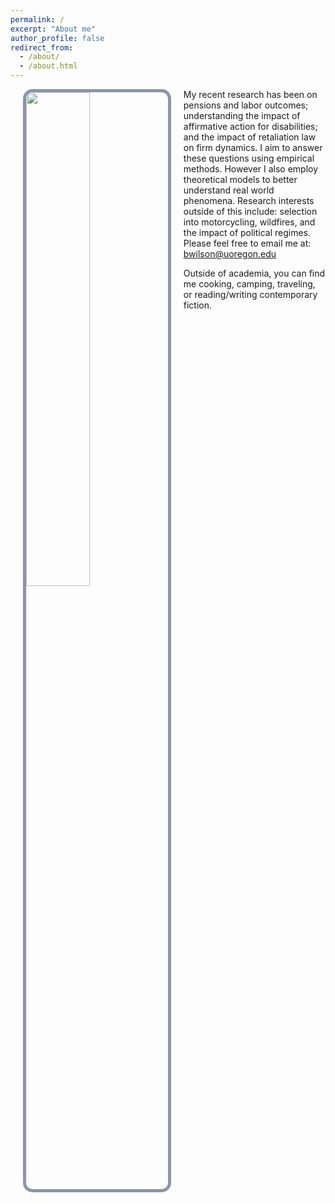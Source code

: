 ```yaml
---
permalink: /
excerpt: "About me"
author_profile: false
redirect_from: 
  - /about/
  - /about.html
---
```


<style>
    /* Center-align the text */
    .center-text {
      text-align: center;
    }
</style>

<style type="text/css">

.page {
    width: 100%;
    float: right;
    margin-right: 0;
    padding-left: 0;
    padding-right: 0;
    font-size: 22px;
}

</style>

<img 
  style="float: left; margin: 0px 20px; border-radius: 15px; border: 5px solid #8c94aa; background-image: ./images/grad-photo-final-low-res.jpg"
  src="./images/grad-photo-final.jpg" 
  width="45%">

My recent research has been on pensions and labor outcomes; understanding the impact of affirmative action for disabilities; and the impact of retaliation law on firm dynamics. I aim to answer these questions using empirical methods. However I also employ theoretical models to better understand real world phenomena. Research interests outside of this include: selection into motorcycling, wildfires, and the impact of political regimes. Please feel free to email me at: <a style = "color: #2b3742" href = "mailto: bwilson@uoregon.edu">bwilson@uoregon.edu</a>

Outside of academia, you can find me cooking, camping, traveling, or reading/writing contemporary fiction.

